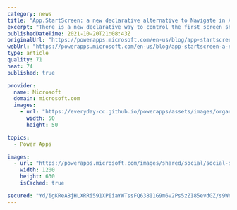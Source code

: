 ```yaml
---
category: news
title: "App.StartScreen: a new declarative alternative to Navigate in App.OnStart"
excerpt: "There is a new declarative way to control the first screen shown in a Canvas app: App.StartScreen.  It is our first step in providing declarative alternatives for all the things that are done in App.OnStart today.  App.OnStart is the source of many app load performance issues as it&#8217;s imperative"
publishedDateTime: 2021-10-20T21:08:43Z
originalUrl: "https://powerapps.microsoft.com/en-us/blog/app-startscreen-a-new-declarative-alternative-to-navigate-in-app-onstart/"
webUrl: "https://powerapps.microsoft.com/en-us/blog/app-startscreen-a-new-declarative-alternative-to-navigate-in-app-onstart/"
type: article
quality: 71
heat: 74
published: true

provider:
  name: Microsoft
  domain: microsoft.com
  images:
    - url: "https://everyday-cc.github.io/powerapps/assets/images/organizations/microsoft.com-50x50.jpg"
      width: 50
      height: 50

topics:
  - Power Apps

images:
  - url: "https://powerapps.microsoft.com/images/shared/social/social-share-post-ignite.png"
    width: 1200
    height: 630
    isCached: true

secured: "Yd/igKReA8jHLXRRi591XPIiaYWTssFQ638I1G9m6v2Ps5zZI85evdGZ/s9Wn28H5QZ/su8G6AiAL3Hqq72hqz0bKDgweH0tm0cDPB1AiDC79U83TFUofqNt9TK0pA0pFR8/eBWZvJjDE6mOWKJ6wqRW/qgGdN9R2gnjKRQgSmD9tb/B7SdrP0sbxej5JIu6K0qx+J1h5OwoZ/BJ1CReJy89tiCov1q7L8/zh/FdX060S6tCehENy99OMwesbDAnxaHeqYbpGyuuRyCH4kTxm/wri/lGsWv2DMbfJrjg0uRAD56iShdlo5imJ0YRjyJdi5KHlG5/CRYzCRVBbJtPZuZh5bpKGLwuieJcl8tj5Bo=;9TBFvmp/lhAHwU+0jISq8A=="
---
```


